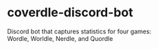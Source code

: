 # coverdle-discord-bot

Discord bot that captures statistics for four games:<br>
Wordle, Worldle, Nerdle, and Quordle
